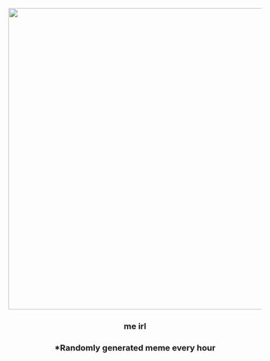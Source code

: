 <p align="center">
        <img src="https://i.redd.it/sidmb3qqn9v81.jpg" width="600" height="600">
        </p>
        <h3 align="center">me irl</h3>
        <h3 align="center">*Randomly generated meme every hour</h3>
    